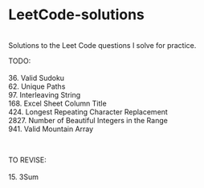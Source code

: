 # LeetCode-solutions
<br>
Solutions to the Leet Code questions I solve for practice.

<br>

TODO:
<br> <br>
36. Valid Sudoku <br>
62. Unique Paths <br>
97. Interleaving String <br>
168. Excel Sheet Column Title <br>
424. Longest Repeating Character Replacement <br>
2827. Number of Beautiful Integers in the Range <br>
941. Valid Mountain Array <br>

<br>

TO REVISE:
<br> <br>
15. 3Sum
